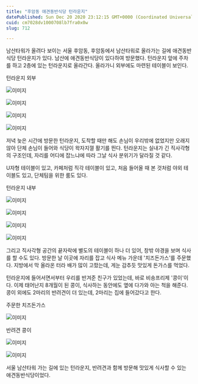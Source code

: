 ```yaml
---
title: "후암동 애견동반식당 턴라운지"
datePublished: Sun Dec 20 2020 23:12:15 GMT+0000 (Coordinated Universal Time)
cuid: cm7028dv1000708lb7fra0x0w
slug: 712

---
```



남산타워가 올려다 보이는 서울 후암동, 후암동에서 남산타워로 올라가는 길에 애견동반식당 턴라운지가 있다. 남산에 애견동반식당이 있다하여 방문했다. 턴라운지 앞에 주차를 하고 2층에 있는 턴라운지로 올라간다. 올라가니 외부에도 마련된 테이블이 보인다.

턴라운지 외부

![이미지](https://cdn.hashnode.com/res/hashnode/image/upload/v1739252812708/87df687a-f41f-46d4-9a6d-deaee60bbf5d.jpeg)

![이미지](https://cdn.hashnode.com/res/hashnode/image/upload/v1739252814689/87017361-97ae-4089-aed2-ecb468cf869f.jpeg)

![이미지](https://cdn.hashnode.com/res/hashnode/image/upload/v1739252817097/2fc0662c-6e26-4ab6-836f-7e4fdd564920.jpeg)

![이미지](https://cdn.hashnode.com/res/hashnode/image/upload/v1739252819453/8465d47d-8092-425d-bf1f-ae8915267664.jpeg)

저녁 늦은 시간에 방문한 턴라운지, 도착할 때만 해도 손님이 우리밖에 없었지만 오래지 않아 단체 손님이 들어와 식당이 왁자지껄 활기를 띈다. 턴라운지는 실내가 긴 직사각형의 구조인데, 자리를 어디에 잡느냐에 따라 그날 식사 분위기가 달라질 것 같다.

U자형 테이블이 있고, 카페처럼 직각 테이블이 있고, 처음 들어올 때 본 것처럼 야외 테이블도 있고, 단체팀을 위한 룸도 있다.

턴라운지 내부

![이미지](https://cdn.hashnode.com/res/hashnode/image/upload/v1739252821718/42809e3f-1395-49ad-b2ec-596dcfeb3966.jpeg)

![이미지](https://cdn.hashnode.com/res/hashnode/image/upload/v1739252823867/c4868989-5074-4f13-b970-6e6f36ad71a3.jpeg)

![이미지](https://cdn.hashnode.com/res/hashnode/image/upload/v1739252826237/ea4a2dd7-dc39-40e2-85ba-0726bc5b53c6.jpeg)

![이미지](https://cdn.hashnode.com/res/hashnode/image/upload/v1739252828753/0b882b73-0654-4f23-982a-f5be2016c0cf.jpeg)

그리고 직사각형 공간의 끝자락에 별도의 테이블이 하나 더 있어, 창밖 야경을 보며 식사를 할 수도 있다. 방문한 날 이곳에 자리를 잡고 식사 메뉴 가운데 '치즈돈가스'를 주문했다. 지방에서 막 올라온 터라 배가 많이 고팠는데, 게눈 감추듯 맛있게 돈가스를 먹었다.

턴라운지에 들어서면서부터 우리를 반겨준 친구가 있었는데, 바로 비숑프리제 '콩이'이다. 이제 태어난지 8개월이 된 콩이, 식사하는 동안에도 옆에 다가와 아는 척을 해준다. 콩이 외에도 2마리의 반려견이 더 있는데, 2마리는 집에 들어갔다고 한다.

주문한 치즈돈가스

![이미지](https://cdn.hashnode.com/res/hashnode/image/upload/v1739252830972/3e8b7580-409c-423e-a575-844ef200f641.jpeg)

반려견 콩이

![이미지](https://cdn.hashnode.com/res/hashnode/image/upload/v1739252833297/37777991-f7f4-4abe-89a0-e9b0458cf2dc.jpeg)

![이미지](https://cdn.hashnode.com/res/hashnode/image/upload/v1739252835368/a60122fc-b67f-46fe-bd53-ed7df3f6f890.jpeg)

서울 남산타워 가는 길에 있는 턴라운지, 반려견과 함께 방문해 맛있게 식사할 수 있는 애견동반식당이었다.